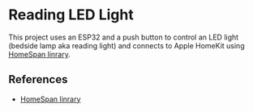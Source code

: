 # Reading LED Light

This project uses an ESP32 and a push button to control an LED light (bedside lamp aka reading light) and connects to Apple HomeKit using [HomeSpan linrary](https://github.com/HomeSpan/HomeSpan).

## References

- [HomeSpan linrary](https://github.com/HomeSpan/HomeSpan)
